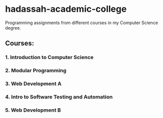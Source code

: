 # hadassah-academic-college

Programming assignments from different courses in my Computer Science degree.

## Courses:

### 1. Introduction to Computer Science

### 2. Modular Programming

### 3. Web Development A

### 4. Intro to Software Testing and Automation

### 5. Web Development B
